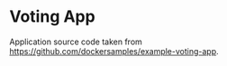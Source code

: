 # Voting App

Application source code taken from https://github.com/dockersamples/example-voting-app.
